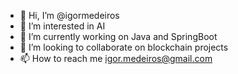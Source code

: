 - 👋 Hi, I’m @igormedeiros
- 👀 I’m interested in AI
- 🌱 I’m currently working on Java and SpringBoot 
- 💞️ I’m looking to collaborate on blockchain projects
- 📫 How to reach me igor.medeiros@gmail.com

<!---
igormedeiros/igormedeiros is a ✨ special ✨ repository because its `README.md` (this file) appears on your GitHub profile.
You can click the Preview link to take a look at your changes.
--->
